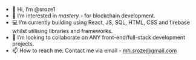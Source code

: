 - 👋 Hi, I’m @sroze1
- 🎯 I’m interested in *mastery* - for blockchain development.
- 💻 I’m currently building using React, JS, SQL, HTML, CSS and firebase whilst utilising libraries and frameworks.
- 🤝 I’m looking to collaborate on ANY front-end/full-stack development projects.
- 📫 How to reach me:
Contact me via email - mh.sroze@gmail.com

<!---
sroze1/sroze1 is a ✨ special ✨ repository because its `README.md` (this file) appears on your GitHub profile.
You can click the Preview link to take a look at your changes.
--->
